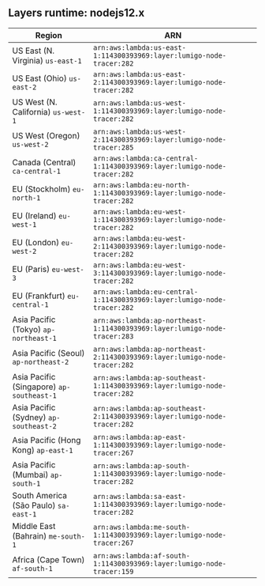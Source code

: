 Layers runtime: nodejs12.x
----
| Region | ARN |
| --- | --- |
|US East (N. Virginia)  `us-east-1`|`arn:aws:lambda:us-east-1:114300393969:layer:lumigo-node-tracer:282`|
|US East (Ohio)  `us-east-2`|`arn:aws:lambda:us-east-2:114300393969:layer:lumigo-node-tracer:282`|
|US West (N. California)  `us-west-1`|`arn:aws:lambda:us-west-1:114300393969:layer:lumigo-node-tracer:282`|
|US West (Oregon)  `us-west-2`|`arn:aws:lambda:us-west-2:114300393969:layer:lumigo-node-tracer:285`|
|Canada (Central)  `ca-central-1`|`arn:aws:lambda:ca-central-1:114300393969:layer:lumigo-node-tracer:282`|
|EU (Stockholm)  `eu-north-1`|`arn:aws:lambda:eu-north-1:114300393969:layer:lumigo-node-tracer:282`|
|EU (Ireland)  `eu-west-1`|`arn:aws:lambda:eu-west-1:114300393969:layer:lumigo-node-tracer:282`|
|EU (London)  `eu-west-2`|`arn:aws:lambda:eu-west-2:114300393969:layer:lumigo-node-tracer:282`|
|EU (Paris)  `eu-west-3`|`arn:aws:lambda:eu-west-3:114300393969:layer:lumigo-node-tracer:282`|
|EU (Frankfurt)  `eu-central-1`|`arn:aws:lambda:eu-central-1:114300393969:layer:lumigo-node-tracer:282`|
|Asia Pacific (Tokyo)  `ap-northeast-1`|`arn:aws:lambda:ap-northeast-1:114300393969:layer:lumigo-node-tracer:283`|
|Asia Pacific (Seoul)  `ap-northeast-2`|`arn:aws:lambda:ap-northeast-2:114300393969:layer:lumigo-node-tracer:282`|
|Asia Pacific (Singapore)  `ap-southeast-1`|`arn:aws:lambda:ap-southeast-1:114300393969:layer:lumigo-node-tracer:282`|
|Asia Pacific (Sydney)  `ap-southeast-2`|`arn:aws:lambda:ap-southeast-2:114300393969:layer:lumigo-node-tracer:282`|
|Asia Pacific (Hong Kong)  `ap-east-1`|`arn:aws:lambda:ap-east-1:114300393969:layer:lumigo-node-tracer:267`|
|Asia Pacific (Mumbai)  `ap-south-1`|`arn:aws:lambda:ap-south-1:114300393969:layer:lumigo-node-tracer:282`|
|South America (São Paulo)  `sa-east-1`|`arn:aws:lambda:sa-east-1:114300393969:layer:lumigo-node-tracer:282`|
|Middle East (Bahrain)  `me-south-1`|`arn:aws:lambda:me-south-1:114300393969:layer:lumigo-node-tracer:267`|
|Africa (Cape Town)  `af-south-1`|`arn:aws:lambda:af-south-1:114300393969:layer:lumigo-node-tracer:159`|
